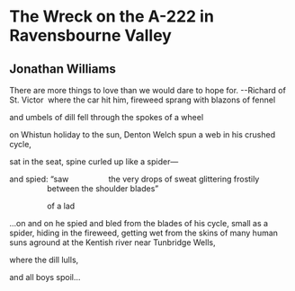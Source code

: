 # The Wreck on the A-222 in Ravensbourne Valley
## Jonathan Williams
There are more things to love
than we would dare to hope for.
--Richard of St. Victor ﻿
where the car hit him, fireweed sprang with
blazons of fennel

and umbels
of dill fell
through the spokes of a wheel

on Whistun holiday to the sun, Denton
Welch spun a web in his crushed cycle,

sat in the seat, spine curled up like a spider—

and spied: “saw
                 the very drops of sweat glittering frostily
                 between the shoulder blades”

                 of a lad

…on and on he spied and bled from the blades of his cycle,
small as a spider,
hiding in the fireweed, getting
wet from the skins of many human suns aground
at the Kentish river near
Tunbridge Wells,

where the dill
lulls,

and all boys
spoil…﻿